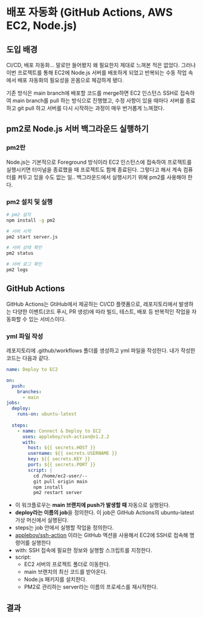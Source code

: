# 배포 자동화 (GitHub Actions, AWS EC2, Node.js)

## 도입 배경

CI/CD, 배포 자동화... 말로만 들어봤지 왜 필요한지 제대로 느껴본 적은 없었다. 그러나 이번 프로젝트를 통해 EC2에 Node.js 서버를 배포하게 되었고 반복되는 수동 작업 속에서 배포 자동화의 필요성을 온몸으로 체감하게 됐다.

기존 방식은 main branch에 배포할 코드를 merge하면 EC2 인스턴스 SSH로 접속하여 main branch를 pull 하는 방식으로 진행했고, 수정 사항이 있을 때마다 서버를 종료하고 git pull 하고 서버를 다시 시작하는 과정이 매우 번거롭게 느껴졌다.

## pm2로 Node.js 서버 백그라운드 실행하기

### pm2란

Node.js는 기본적으로 Foreground 방식이라 EC2 인스턴스에 접속하여 프로젝트를 실행시키면 터미널을 종료했을 때 프로젝트도 함께 종료된다. 그렇다고 해서 계속 컴퓨터를 켜두고 있을 수도 없는 일.. 백그라운드에서 실행시키기 위해 pm2를 사용해야 한다.

### pm2 설치 및 실행

```sh
# pm2 설치
npm install -g pm2

# 서버 시작
pm2 start server.js

# 서버 상태 확인
pm2 status

# 서버 로그 확인
pm2 logs
```

## GitHub Actions

GitHub Actions는 GtiHub에서 제공하는 CI/CD 플랫폼으로, 레포지토리에서 발생하는 다양한 이벤트(코드 푸시, PR 생성)에 따라 빌드, 테스트, 배포 등 반복적인 작업을 자동화할 수 있는 서비스이다.

### yml 파일 작성

레포지토리에 .github/workflows 폴더를 생성하고 yml 파일을 작성한다. 내가 작성한 코드는 다음과 같다.

```yaml
name: Deploy to EC2

on:
  push:
    branches:
      - main
jobs:
  deploy:
    runs-on: ubuntu-latest
    
  steps:
    - name: Connect & Deploy to EC2
      uses: appleboy/ssh-action@v1.2.2
      with:
        host: ${{ secrets.HOST }}
        username: ${{ secrets.USERNAME }}
        key: ${{ secrets.KEY }}
        port: ${{ secrets.PORT }}
        script: |
          cd /home/ec2-user/--
          git pull origin main
          npm install
          pm2 restart server
```

* 이 워크플로우는 **main 브랜치에 push가 발생할 때** 자동으로 실행된다.
* **deploy라는 이름의 job**을 정의한다. 이 job은 GitHub Actions의 ubuntu-latest 가상 머신에서 실행된다.
* steps는 job 안에서 실행할 작업을 정의한다.
* [appleboy/ssh-action](https://github.com/appleboy/ssh-action) 이라는 GitHub 액션을 사용해서 EC2에 SSH로 접속해 명령어를 실행한다
* with: SSH 접속에 필요한 정보와 실행할 스크립트를 지정한다.&#x20;
* script:
  * EC2 서버의 프로젝트 폴더로 이동한다.
  * main 브랜치의 최신 코드를 받아온다.
  * Node.js 패키지를 설치한다.
  * PM2로 관리하는 server라는 이름의 프로세스를 재시작한다.

## 결과
